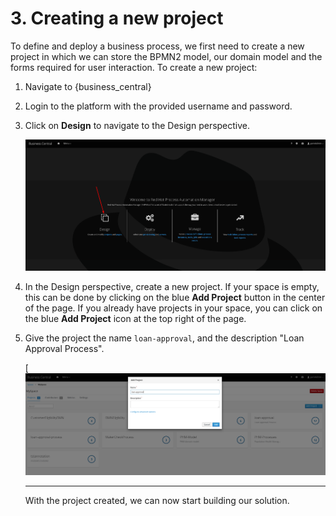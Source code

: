 # 3. Creating a new project

To define and deploy a business process, we first need to create a new project in which we can store the BPMN2 model, our domain model and the forms required for user interaction. To create a new project:

1. Navigate to {business_central}

2. Login to the platform with the provided username and password.

3. Click on **Design** to navigate to the Design perspective.

   ![Design Option](images/design-option.png)

4. In the Design perspective, create a new project. If your space is empty, this can be done by clicking on the blue **Add Project** button in the center of the page. If you already have projects in your space, you can click on the blue **Add Project** icon at the top right of the page.

5. Give the project the name `loan-approval`, and the description "Loan Approval Process".

   [![New Project form](images/new-project1.png)

   -------

   With the project created, we can now start building our solution.